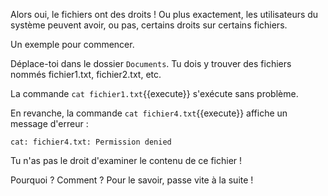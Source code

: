 Alors oui, le fichiers ont des droits ! 
Ou plus exactement, les utilisateurs du système peuvent avoir, ou pas, certains droits sur certains fichiers.

Un exemple pour commencer.

Déplace-toi dans le dossier `Documents`. 
Tu dois y trouver des fichiers nommés fichier1.txt, fichier2.txt, etc.

La commande `cat fichier1.txt`{{execute}} s'exécute sans problème.

En revanche, la commande `cat fichier4.txt`{{execute}} affiche un message d'erreur : 

`cat: fichier4.txt: Permission denied`

Tu n'as pas le droit d'examiner le contenu de ce fichier !

Pourquoi ? Comment ? Pour le savoir, passe vite à la suite !


